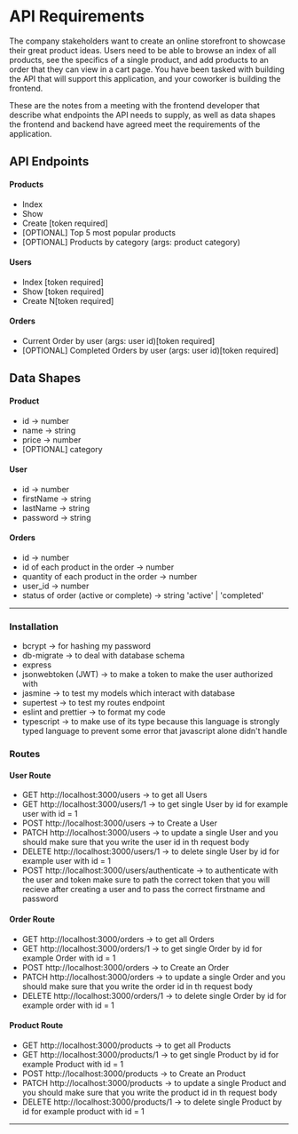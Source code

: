 # API Requirements

The company stakeholders want to create an online storefront to showcase their great product ideas. Users need to be able to browse an index of all products, see the specifics of a single product, and add products to an order that they can view in a cart page. You have been tasked with building the API that will support this application, and your coworker is building the frontend.

These are the notes from a meeting with the frontend developer that describe what endpoints the API needs to supply, as well as data shapes the frontend and backend have agreed meet the requirements of the application.

## API Endpoints

#### Products

- Index
- Show
- Create [token required]
- [OPTIONAL] Top 5 most popular products
- [OPTIONAL] Products by category (args: product category)

#### Users

- Index [token required]
- Show [token required]
- Create N[token required]

#### Orders

- Current Order by user (args: user id)[token required]
- [OPTIONAL] Completed Orders by user (args: user id)[token required]

## Data Shapes

#### Product

- id -> number
- name -> string
- price -> number
- [OPTIONAL] category

#### User

- id -> number
- firstName -> string
- lastName -> string
- password -> string

#### Orders

- id -> number
- id of each product in the order -> number
- quantity of each product in the order -> number
- user_id -> number
- status of order (active or complete) -> string 'active' | 'completed'

---

### Installation

- bcrypt -> for hashing my password
- db-migrate -> to deal with database schema
- express
- jsonwebtoken (JWT) -> to make a token to make the user authorized with
- jasmine -> to test my models which interact with database
- supertest -> to test my routes endpoint
- eslint and prettier -> to format my code
- typescript -> to make use of its type because this language is strongly typed language to prevent some error that javascript alone didn't handle

### Routes

#### User Route

- GET http://localhost:3000/users -> to get all Users
- GET http://localhost:3000/users/1 -> to get single User by id for example user with id = 1
- POST http://localhost:3000/users -> to Create a User
- PATCH http://localhost:3000/users -> to update a single User and you should make sure that you write the user id in th request body
- DELETE http://localhost:3000/users/1 -> to delete single User by id for example user with id = 1
- POST http://localhost:3000/users/authenticate -> to authenticate with the user and token make sure to path the correct token that you will recieve after creating a user and to pass the correct firstname and password

#### Order Route

- GET http://localhost:3000/orders -> to get all Orders
- GET http://localhost:3000/orders/1 -> to get single Order by id for example Order with id = 1
- POST http://localhost:3000/orders -> to Create an Order
- PATCH http://localhost:3000/orders -> to update a single Order and you should make sure that you write the order id in th request body
- DELETE http://localhost:3000/orders/1 -> to delete single Order by id for example order with id = 1

#### Product Route

- GET http://localhost:3000/products -> to get all Products
- GET http://localhost:3000/products/1 -> to get single Product by id for example Product with id = 1
- POST http://localhost:3000/products -> to Create an Product
- PATCH http://localhost:3000/products -> to update a single Product and you should make sure that you write the product id in th request body
- DELETE http://localhost:3000/products/1 -> to delete single Product by id for example product with id = 1

---
